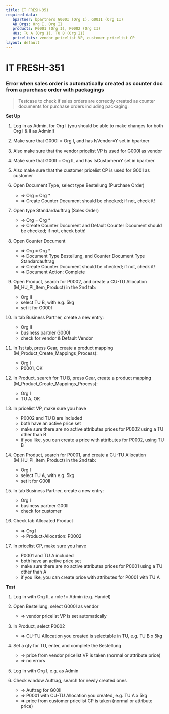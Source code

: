 ```yaml
---
title: IT FRESH-351
required data:
   bpartner: bpartners G000I (Org I), G00II (Org II)
   AD_Orgs: Org I, Org II 
   products: P0001 (Org I), P0002 (Org II)
   HUs: TU A (Org I), TU B (Org II)
   pricelists: vendor pricelist VP, customer pricelist CP
layout: default
---
```


# IT FRESH-351
### Error when sales order is automatically created as counter doc from a purchase order with packagings
> Testcase to check if sales orders are correctly created
> as counter documents for purchase orders including
> packaging.

**Set Up**

1. Log in as Admin, for Org I (you should be able to  make changes for both Org I & II as Admin!)

1. Make sure that G000I = Org I, and has IsVendor=Y set in bpartner

1. Also make sure that the vendor pricelist VP is used for G000I as vendor

1. Make sure that G00II = Org II, and has IsCustomer=Y set in bpartner

1. Also make sure that the customer pricelist CP is used for G00II as customer

1. Open Document Type, select type Bestellung (Purchase Order)

	* => Org = Org *
	* => Create Counter Document should be checked; if not, check it!
	
1. Open type Standardauftrag (Sales Order)

	* => Org = Org *
	* => Create Counter Document and Default Counter Dcoument should be checked; if not, check both!
	
1. Open Counter Document

	* => Org = Org *
	* => Document Type Bestellung, and Counter Document Type Standardauftrag
	* => Create Counter Document should be checked; if not, check it!
	* => Document Action: Complete

1. Open Product, search for P0002, and create a CU-TU Allocation (M_HU_PI_Item_Product) in the 2nd tab:

	* Org II
	* select TU B, with e.g. 5kg
	* set it for G000I
	
1. In tab Business Partner, create a new entry:
	
	* Org II
	* business partner G000I
	* check for vendor & Default Vendor
	
1. In 1st tab, press Gear, create a product mapping (M_Product_Create_Mappings_Process):

	* Org I
	* P0001, OK
	
1. In Product, search for TU B, press Gear, create a product mapping (M_Product_Create_Mappings_Process):

	* Org I
	* TU A, OK

1. In pricelist VP, make sure you have 

	* P0002 and TU B are included
	* both have an active price set
	* make sure there are no active attributes prices for P0002 using a TU other than B
	* if you like, you can create a price with attributes for P0002, using TU B
	
1. Open Product, search for P0001, and create a CU-TU Allocation (M_HU_PI_Item_Product) in the 2nd tab:

	* Org I
	* select TU A, with e.g. 5kg
	* set it for G00II
	
1. In tab Business Partner, create a new entry:
	
	* Org I
	* business partner G00II
	* check for customer
	
1. Check tab Allocated Product

	* => Org I
	* => Product-Allocation: P0002

1. In pricelist CP, make sure you have 

	* P0001 and TU A included
	* both have an active price set
	* make sure there are no active attributes prices for P0001 using a TU other than A
	* if you like, you can create price with attributes for P0001 with TU A
	

	
**Test**
	
1. Log in with Org II, a role != Admin (e.g. Handel)

1. Open Bestellung, select G000I as vendor

	* => vendor pricelist VP is set automatically
	
1. In Product, select P0002

	* => CU-TU Allocation you created is selectable in TU, e.g. TU B x 5kg
	
1. Set a qty for TU, enter, and complete the Bestellung

	* => price from vendor pricelist VP is taken (normal or attribute price)
	* => no errors
	
1. Log in with Org I, e.g. as Admin

1. Check window Auftrag, search for newly created ones

	* => Auftrag for G00II
	* => P0001 with CU-TU Allocation you created, e.g. TU A x 5kg
	* => price from customer pricelist CP is taken (normal or attribute price)


